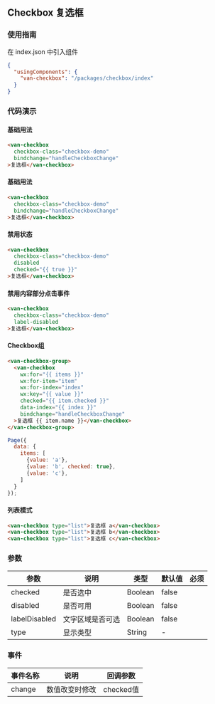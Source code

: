 ## Checkbox 复选框

### 使用指南
在 index.json 中引入组件
```json
{
  "usingComponents": {
    "van-checkbox": "/packages/checkbox/index"
  }
}
```

### 代码演示

#### 基础用法

```html
<van-checkbox
  checkbox-class="checkbox-demo"
  bindchange="handleCheckboxChange"
>复选框</van-checkbox>
```

#### 基础用法

```html
<van-checkbox
  checkbox-class="checkbox-demo"
  bindchange="handleCheckboxChange"
>复选框</van-checkbox>
```

#### 禁用状态

```html
<van-checkbox
  checkbox-class="checkbox-demo"
  disabled
  checked="{{ true }}"
>复选框</van-checkbox>
```

#### 禁用内容部分点击事件

```html
<van-checkbox
  checkbox-class="checkbox-demo"
  label-disabled
>复选框</van-checkbox>
```

#### Checkbox组

```html
<van-checkbox-group>
  <van-checkbox
    wx:for="{{ items }}"
    wx:for-item="item"
    wx:for-index="index"
    wx:key="{{ value }}"
    checked="{{ item.checked }}"
    data-index="{{ index }}"
    bindchange="handleCheckboxChange"
  >复选框 {{ item.name }}</van-checkbox>
</van-checkbox-group>
```

```js
Page({
  data: {
    items: [
      {value: 'a'},
      {value: 'b', checked: true},
      {value: 'c'},
    ]
  }
});
```

#### 列表模式

```html
<van-checkbox type="list">复选框 a</van-checkbox>
<van-checkbox type="list">复选框 b</van-checkbox>
<van-checkbox type="list">复选框 c</van-checkbox>
```

### 参数
| 参数       | 说明      | 类型       | 默认值       | 必须      |
|-----------|-----------|-----------|-------------|-------------|
| checked | 是否选中 | Boolean| false | |
| disabled | 是否可用 | Boolean| false | |
| labelDisabled | 文字区域是否可选 | Boolean | false | |
| type | 显示类型 | String | - | |

### 事件

| 事件名称       | 说明      | 回调参数       |
| ---- | --- | ---|
| change | 数值改变时修改 | checked值|
